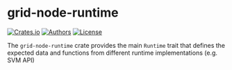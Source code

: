 # grid-node-runtime

[![Crates.io](https://img.shields.io/crates/v/grid-node-runtime.svg?color=0000FF)](https://crates.io/crates/grid-node-runtime)
[![Authors](https://img.shields.io/badge/authors-Sonic_Engineering-0000FF.svg)](https://sonic.game)
[![License](https://img.shields.io/badge/license-Apache%202.0-0000FF.svg)](/LICENSE.md)

The `grid-node-runtime` crate provides the main `Runtime` trait that defines the expected data and functions from different runtime implementations (e.g. SVM API)
